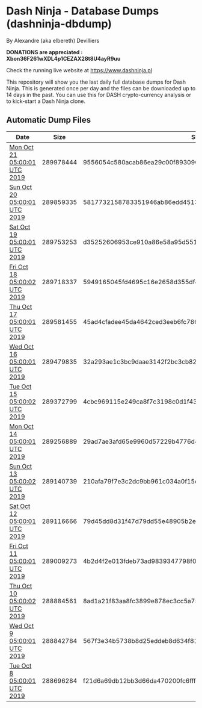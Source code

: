 # Dash Ninja - Database Dumps (dashninja-dbdump)
By Alexandre (aka elbereth) Devilliers

**DONATIONS are appreciated : Xbon36F261wXDL4p1CEZAX28t8U4ayR9uu**

Check the running live website at https://www.dashninja.pl

This repository will show you the last daily full database dumps for Dash Ninja. This is generated once per day and the files can be downloaded up to 14 days in the past.
You can use this for DASH crypto-currency analysis or to kick-start a Dash Ninja clone.


## Automatic Dump Files
| Date | Size | SHA256 |
|--|--|--|
| [Mon Oct 21 05:00:01 UTC 2019](https://transfer.sh/iYJ32/dashninja-dbdump-20191021070001.tar.bz2) | 289978444 | 9556054c580acab86ea29c00f89309090895a3df062f1a5e30957c5b7f61fb3c | 
| [Sun Oct 20 05:00:01 UTC 2019](https://transfer.sh/XTP3z/dashninja-dbdump-20191020070001.tar.bz2) | 289859335 | 5817732158783351946ab86edd45138665ba41ce383bb0d5c734c857c9fdddea | 
| [Sat Oct 19 05:00:01 UTC 2019](https://transfer.sh/XL8eh/dashninja-dbdump-20191019070001.tar.bz2) | 289753253 | d35252606953ce910a86e58a95d551bb3da1e8c7d4b69eb956bb5f6933eaeea3 | 
| [Fri Oct 18 05:00:02 UTC 2019](https://transfer.sh/o9NT2/dashninja-dbdump-20191018070002.tar.bz2) | 289718337 | 5949165045fd4695c16e2658d355df4223e3078dc17d3944d3e0a29c5d9041f6 | 
| [Thu Oct 17 05:00:01 UTC 2019](https://transfer.sh/8PTOp/dashninja-dbdump-20191017070001.tar.bz2) | 289581455 | 45ad4cfadee45da4642ced3eeb6fc7863ff654dcbddedf7c5ba043c539663ade | 
| [Wed Oct 16 05:00:01 UTC 2019](https://transfer.sh/ghiCm/dashninja-dbdump-20191016070001.tar.bz2) | 289479835 | 32a293ae1c3bc9daae3142f2bc3cb82e443d5f1c4f590966706205a925bab258 | 
| [Tue Oct 15 05:00:02 UTC 2019](https://transfer.sh/IRv2i/dashninja-dbdump-20191015070002.tar.bz2) | 289372799 | 4cbc969115e249ca8f7c3198c0d1f43e267f9b05602bc760d89b980f608ab2df | 
| [Mon Oct 14 05:00:01 UTC 2019](https://transfer.sh/aTrkl/dashninja-dbdump-20191014070001.tar.bz2) | 289256889 | 29ad7ae3afd65e9960d57229b4776d4d122fc4cffdbfe8772e5e67685f01f2e0 | 
| [Sun Oct 13 05:00:02 UTC 2019](https://transfer.sh/9zkvP/dashninja-dbdump-20191013070002.tar.bz2) | 289140739 | 210afa79f7e3c2dc9bb961c034a0f15ec8b5fea57d3d637929b4701ae49008ad | 
| [Sat Oct 12 05:00:01 UTC 2019](https://transfer.sh/ytgTZ/dashninja-dbdump-20191012070001.tar.bz2) | 289116666 | 79d45dd8d31f47d79dd55e48905b2e99fddf37a782820384b82587d4476526e7 | 
| [Fri Oct 11 05:00:01 UTC 2019](https://transfer.sh/fawBD/dashninja-dbdump-20191011070001.tar.bz2) | 289009273 | 4b2d4f2e013fdeb73ad9839347798f02838fa86051f702c3645ef3094c3fe2a1 | 
| [Thu Oct 10 05:00:02 UTC 2019](https://transfer.sh/D29H9/dashninja-dbdump-20191010070002.tar.bz2) | 288884561 | 8ad1a21f83aa8fc3899e878ec3cc5a75b5a1f5350fc5b7eb2662ed9e71d44b54 | 
| [Wed Oct  9 05:00:01 UTC 2019](https://transfer.sh/ZSeDx/dashninja-dbdump-20191009070001.tar.bz2) | 288842784 | 567f3e34b5738b8d25eddeb8d634f818d1e6758175dc048bd982d441cebeff2c | 
| [Tue Oct  8 05:00:01 UTC 2019](https://transfer.sh/jJ3WZ/dashninja-dbdump-20191008070001.tar.bz2) | 288696284 | f21d6a69db12bb3d66da470200fc6fff3cf93d12c896a638dc1c13e11f29abf9 | 
